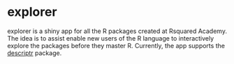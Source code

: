 # explorer

explorer is a shiny app for all the R packages created at Rsquared 
Academy. The idea is to assist enable new users of the R language to 
interactively explore the packages before they master R. Currently, the app 
supports the [descriptr](https://github.com/rsquaredacademy/descriptr)
package. 
